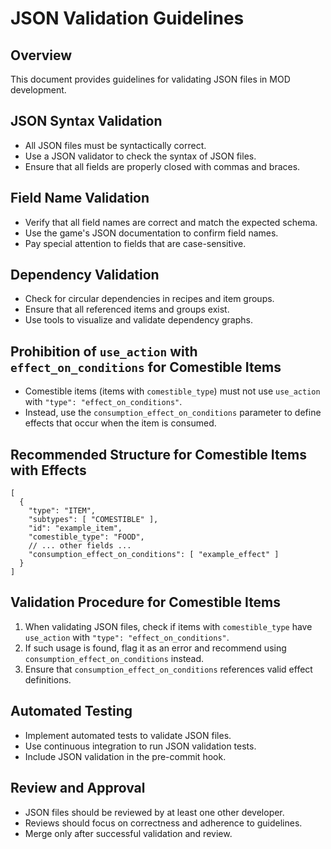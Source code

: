 # JSON Validation Guidelines

## Overview

This document provides guidelines for validating JSON files in MOD development.

## JSON Syntax Validation

- All JSON files must be syntactically correct.
- Use a JSON validator to check the syntax of JSON files.
- Ensure that all fields are properly closed with commas and braces.

## Field Name Validation

- Verify that all field names are correct and match the expected schema.
- Use the game's JSON documentation to confirm field names.
- Pay special attention to fields that are case-sensitive.

## Dependency Validation

- Check for circular dependencies in recipes and item groups.
- Ensure that all referenced items and groups exist.
- Use tools to visualize and validate dependency graphs.

## Prohibition of `use_action` with `effect_on_conditions` for Comestible Items

- Comestible items (items with `comestible_type`) must not use `use_action` with `"type": "effect_on_conditions"`.
- Instead, use the `consumption_effect_on_conditions` parameter to define effects that occur when the item is consumed.

## Recommended Structure for Comestible Items with Effects

```jsonc
[
  {
    "type": "ITEM",
    "subtypes": [ "COMESTIBLE" ],
    "id": "example_item",
    "comestible_type": "FOOD",
    // ... other fields ...
    "consumption_effect_on_conditions": [ "example_effect" ]
  }
]
```

## Validation Procedure for Comestible Items

1. When validating JSON files, check if items with `comestible_type` have `use_action` with `"type": "effect_on_conditions"`.
2. If such usage is found, flag it as an error and recommend using `consumption_effect_on_conditions` instead.
3. Ensure that `consumption_effect_on_conditions` references valid effect definitions.

## Automated Testing

- Implement automated tests to validate JSON files.
- Use continuous integration to run JSON validation tests.
- Include JSON validation in the pre-commit hook.

## Review and Approval

- JSON files should be reviewed by at least one other developer.
- Reviews should focus on correctness and adherence to guidelines.
- Merge only after successful validation and review.
